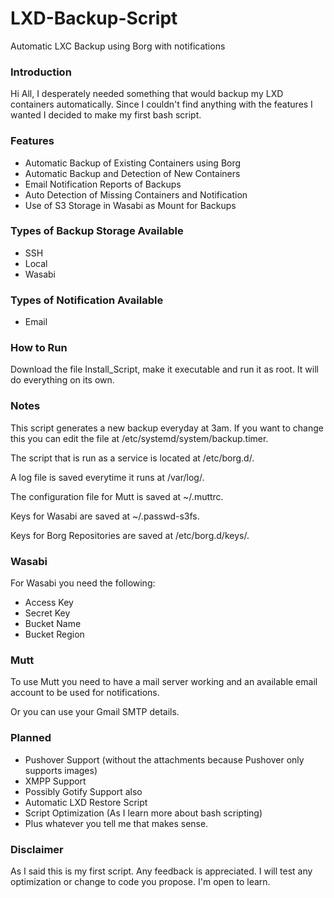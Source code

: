 # LXD-Backup-Script
Automatic LXC Backup using Borg with notifications


### Introduction

Hi All,
I desperately needed something that would backup my LXD containers automatically. Since I couldn't find anything with the features I wanted I decided to make my first bash script.

### Features

- Automatic Backup of Existing Containers using Borg
- Automatic Backup and Detection of New Containers
- Email Notification Reports of Backups
- Auto Detection of Missing Containers and Notification
- Use of S3 Storage in Wasabi as Mount for Backups

### Types of Backup Storage Available
- SSH
- Local
- Wasabi

### Types of Notification Available
- Email

### How to Run

Download the file Install_Script, make it executable and run it as root. It will do everything on its own.

### Notes

This script generates a new backup everyday at 3am. If you want to change this you can edit the file at /etc/systemd/system/backup.timer.

The script that is run as a service is located at /etc/borg.d/.

A log file is saved everytime it runs at /var/log/.

The configuration file for Mutt is saved at ~/.muttrc.

Keys for Wasabi are saved at ~/.passwd-s3fs.

Keys for Borg Repositories are saved at /etc/borg.d/keys/.

### Wasabi

For Wasabi you need the following:
- Access Key
- Secret Key
- Bucket Name
- Bucket Region

### Mutt

To use Mutt you need to have a mail server working and an available email account to be used for notifications.

Or you can use your Gmail SMTP details.

### Planned

- Pushover Support (without the attachments because Pushover only supports images)
- XMPP Support
- Possibly Gotify Support also
- Automatic LXD Restore Script
- Script Optimization (As I learn more about bash scripting)
- Plus whatever you tell me that makes sense.

### Disclaimer

As I said this is my first script. Any feedback is appreciated. I will test any optimization or change to code you propose. I'm open to learn.
